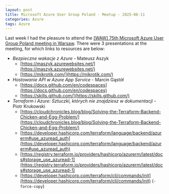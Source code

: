 ```yaml
---
layout: post
title: Microsoft Azure User Group Poland - Meetup - 2025-06-11
categories: Azure
tags: Azure
---
```


Last week I had the pleasure to attend the [[WAW] 75th Microsoft Azure User Group Poland meeting in Warsaw](https://www.meetup.com/pl-PL/microsoft-azure-users-group-poland/events/308129747/). There were 3 presentations at the meeting, for which links to resources are below:

- *Bezpieczne wakacje z Azure* - Mateusz Aszyk
  - [https://maszyk.azurewebsites.net/](https://maszyk.azurewebsites.net/)
  - [https://mikrotik.com/](https://mikrotik.com/)
- *Hostowanie API w Azure App Service* - Marcin Gąstół
  - [https://docs.github.com/en/codespaces](https://docs.github.com/en/codespaces)
  - [https://skills.github.com/](https://skills.github.com/)
- *Terraform i Azure: Sztuczki, których nie znajdziesz w dokumentacji* - Piotr Krukowski
  - [https://cloudchronicles.blog/blog/Solving-the-Terraform-Backend-Chicken-and-Egg-Problem/](https://cloudchronicles.blog/blog/Solving-the-Terraform-Backend-Chicken-and-Egg-Problem/)
  - [https://developer.hashicorp.com/terraform/language/backend/azurerm#use_azuread_auth](https://developer.hashicorp.com/terraform/language/backend/azurerm#use_azuread_auth)
  - [https://registry.terraform.io/providers/hashicorp/azurerm/latest/docs#storage_use_azuread-1](https://registry.terraform.io/providers/hashicorp/azurerm/latest/docs#storage_use_azuread-1)
  - [https://developer.hashicorp.com/terraform/cli/commands/init](https://developer.hashicorp.com/terraform/cli/commands/init) (`-force-copy`)
